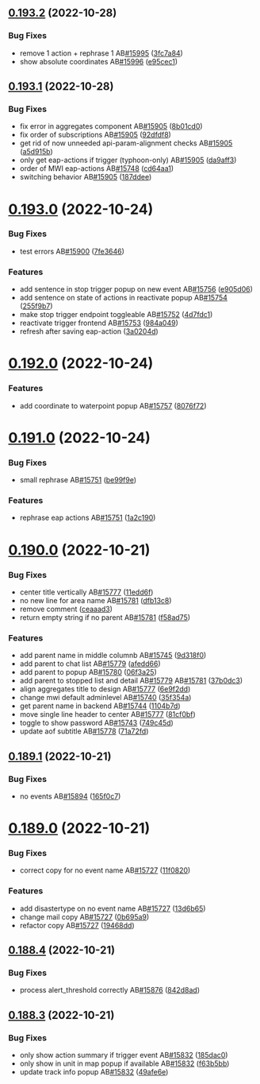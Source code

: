 ## [0.193.2](https://github.com/rodekruis/IBF-system/compare/v0.193.1...v0.193.2) (2022-10-28)


### Bug Fixes

* remove 1 action + rephrase 1 AB[#15995](https://github.com/rodekruis/IBF-system/issues/15995) ([3fc7a84](https://github.com/rodekruis/IBF-system/commit/3fc7a84f75445a8d87db05c0c0eddc1728b3c953))
* show absolute coordinates AB[#15996](https://github.com/rodekruis/IBF-system/issues/15996) ([e95cec1](https://github.com/rodekruis/IBF-system/commit/e95cec18539ec7bb9e8de315ce625c8a8bdd38ab))



## [0.193.1](https://github.com/rodekruis/IBF-system/compare/v0.193.0...v0.193.1) (2022-10-28)


### Bug Fixes

* fix error in aggregates component AB[#15905](https://github.com/rodekruis/IBF-system/issues/15905) ([8b01cd0](https://github.com/rodekruis/IBF-system/commit/8b01cd0555d9d94f11bae64723acff97ddb4026a))
* fix order of subscriptions AB[#15905](https://github.com/rodekruis/IBF-system/issues/15905) ([92dfdf8](https://github.com/rodekruis/IBF-system/commit/92dfdf8331aec46c6c269f9e6dfa3ce200f0a063))
* get rid of now unneeded api-param-alignment checks AB[#15905](https://github.com/rodekruis/IBF-system/issues/15905) ([a5d915b](https://github.com/rodekruis/IBF-system/commit/a5d915b4b421901347a087035be55ff14960eb7f))
* only get eap-actions if trigger (typhoon-only) AB[#15905](https://github.com/rodekruis/IBF-system/issues/15905) ([da9aff3](https://github.com/rodekruis/IBF-system/commit/da9aff392bde9d3d42b3ea2136c498de3bb3414a))
* order of MWI eap-actions AB[#15748](https://github.com/rodekruis/IBF-system/issues/15748) ([cd64aa1](https://github.com/rodekruis/IBF-system/commit/cd64aa153c633423065ab6349f92c53c03b9b79e))
* switching behavior AB[#15905](https://github.com/rodekruis/IBF-system/issues/15905) ([187ddee](https://github.com/rodekruis/IBF-system/commit/187ddee04d1f8e30225b1c5a8edd27b0a028c872))



# [0.193.0](https://github.com/rodekruis/IBF-system/compare/v0.192.0...v0.193.0) (2022-10-24)


### Bug Fixes

* test errors AB[#15900](https://github.com/rodekruis/IBF-system/issues/15900) ([7fe3646](https://github.com/rodekruis/IBF-system/commit/7fe364618b648d1fbb08f9653adb8fe409ba7254))


### Features

* add sentence in stop trigger popup on new event AB[#15756](https://github.com/rodekruis/IBF-system/issues/15756) ([e905d06](https://github.com/rodekruis/IBF-system/commit/e905d06edf40e66d079040e65f1b72a513beaa45))
* add sentence on state of actions in reactivate popup AB[#15754](https://github.com/rodekruis/IBF-system/issues/15754) ([255f9b7](https://github.com/rodekruis/IBF-system/commit/255f9b7eccbd14092df84ae7159ee11f55fa5c11))
* make stop trigger endpoint toggleable AB[#15752](https://github.com/rodekruis/IBF-system/issues/15752) ([4d7fdc1](https://github.com/rodekruis/IBF-system/commit/4d7fdc1461cc0b77631961788214e2025f19a414))
* reactivate trigger frontend AB[#15753](https://github.com/rodekruis/IBF-system/issues/15753) ([984a049](https://github.com/rodekruis/IBF-system/commit/984a049c1cfa693b2d664c5841be3d6d1c051ff5))
* refresh after saving eap-action ([3a0204d](https://github.com/rodekruis/IBF-system/commit/3a0204d050142c495b62f3631a86d0234c865e86))



# [0.192.0](https://github.com/rodekruis/IBF-system/compare/v0.191.0...v0.192.0) (2022-10-24)


### Features

* add coordinate to waterpoint popup AB[#15757](https://github.com/rodekruis/IBF-system/issues/15757) ([8076f72](https://github.com/rodekruis/IBF-system/commit/8076f72f5e2c6cbab6f22ef909a31eb88962e9d9))



# [0.191.0](https://github.com/rodekruis/IBF-system/compare/v0.190.0...v0.191.0) (2022-10-24)


### Bug Fixes

* small rephrase AB[#15751](https://github.com/rodekruis/IBF-system/issues/15751) ([be99f9e](https://github.com/rodekruis/IBF-system/commit/be99f9e5fae380d2ddf9540011c2e009649dfa16))


### Features

* rephrase eap actions AB[#15751](https://github.com/rodekruis/IBF-system/issues/15751) ([1a2c190](https://github.com/rodekruis/IBF-system/commit/1a2c190d4676352738d3784e6c37220f2d882b82))



# [0.190.0](https://github.com/rodekruis/IBF-system/compare/v0.189.1...v0.190.0) (2022-10-21)


### Bug Fixes

* center title vertically AB[#15777](https://github.com/rodekruis/IBF-system/issues/15777) ([11edd6f](https://github.com/rodekruis/IBF-system/commit/11edd6f691dd124fe7bda519c01f60ba55b34197))
* no new line for area name AB[#15781](https://github.com/rodekruis/IBF-system/issues/15781) ([dfb13c8](https://github.com/rodekruis/IBF-system/commit/dfb13c85a191feb6506132ed125e5e8b07f769a8))
* remove comment ([ceaaad3](https://github.com/rodekruis/IBF-system/commit/ceaaad35c233a700c4c8bfd1907f4e3b7efa8269))
* return empty string if no parent AB[#15781](https://github.com/rodekruis/IBF-system/issues/15781) ([f58ad75](https://github.com/rodekruis/IBF-system/commit/f58ad75d01958333eb5fe2b87f5a0c546913d41b))


### Features

* add parent name in middle columnb AB[#15745](https://github.com/rodekruis/IBF-system/issues/15745) ([9d318f0](https://github.com/rodekruis/IBF-system/commit/9d318f044c3fa4e313e02e42ba9f0cef3b2e422d))
* add parent to chat list AB[#15779](https://github.com/rodekruis/IBF-system/issues/15779) ([afedd66](https://github.com/rodekruis/IBF-system/commit/afedd66a26d4e973381724b6d0537ce4031bb12b))
* add parent to popup AB[#15780](https://github.com/rodekruis/IBF-system/issues/15780) ([06f3a25](https://github.com/rodekruis/IBF-system/commit/06f3a25a71d3cdc619013eede0f305e28d3428b1))
* add parent to stopped list and detail AB[#15779](https://github.com/rodekruis/IBF-system/issues/15779) AB[#15781](https://github.com/rodekruis/IBF-system/issues/15781) ([37b0dc3](https://github.com/rodekruis/IBF-system/commit/37b0dc3ab498fc90c5379790025e35c36eb9afca))
* align aggregates title to design AB[#15777](https://github.com/rodekruis/IBF-system/issues/15777) ([6e9f2dd](https://github.com/rodekruis/IBF-system/commit/6e9f2ddf417decf3dcf37356e3edcbf2df8cceb4))
* change mwi default adminlevel AB[#15740](https://github.com/rodekruis/IBF-system/issues/15740) ([35f354a](https://github.com/rodekruis/IBF-system/commit/35f354a1bbd6d7c238c7c93dd431af1270417dd7))
* get parent name in backend AB[#15744](https://github.com/rodekruis/IBF-system/issues/15744) ([1104b7d](https://github.com/rodekruis/IBF-system/commit/1104b7d082d2d07c1adb22121da694a0362581e3))
* move single line header to center AB[#15777](https://github.com/rodekruis/IBF-system/issues/15777) ([81cf0bf](https://github.com/rodekruis/IBF-system/commit/81cf0bfdf029ddaa566f4b7d02dd829bc2b97cf9))
* toggle to show password AB[#15743](https://github.com/rodekruis/IBF-system/issues/15743) ([749c45d](https://github.com/rodekruis/IBF-system/commit/749c45dfb71812671c87a7ed0da39afa24887b18))
* update aof subtitle AB[#15778](https://github.com/rodekruis/IBF-system/issues/15778) ([71a72fd](https://github.com/rodekruis/IBF-system/commit/71a72fd5b9cc1d93f4f77de6607df8dfb1a271f0))



## [0.189.1](https://github.com/rodekruis/IBF-system/compare/v0.189.0...v0.189.1) (2022-10-21)


### Bug Fixes

* no events AB[#15894](https://github.com/rodekruis/IBF-system/issues/15894) ([165f0c7](https://github.com/rodekruis/IBF-system/commit/165f0c7e7d87c7ec0e0fbf3ba7bb136a0759cd14))



# [0.189.0](https://github.com/rodekruis/IBF-system/compare/v0.188.4...v0.189.0) (2022-10-21)


### Bug Fixes

* correct copy for no event name AB[#15727](https://github.com/rodekruis/IBF-system/issues/15727) ([11f0820](https://github.com/rodekruis/IBF-system/commit/11f0820aed85dbe523e7670bdd5c3335d5ce543a))


### Features

* add disastertype on no event name AB[#15727](https://github.com/rodekruis/IBF-system/issues/15727) ([13d6b65](https://github.com/rodekruis/IBF-system/commit/13d6b651a3af9e6a5cef9ba273ddbab70030d339))
* change mail copy AB[#15727](https://github.com/rodekruis/IBF-system/issues/15727) ([0b695a9](https://github.com/rodekruis/IBF-system/commit/0b695a9baea5a0caa8fa982a37e1c63e4d0b5d9d))
* refactor copy AB[#15727](https://github.com/rodekruis/IBF-system/issues/15727) ([19468dd](https://github.com/rodekruis/IBF-system/commit/19468ddc7b35a3616405af4db44002e0a728a91a))



## [0.188.4](https://github.com/rodekruis/IBF-system/compare/v0.188.3...v0.188.4) (2022-10-21)


### Bug Fixes

* process alert_threshold correctly AB[#15876](https://github.com/rodekruis/IBF-system/issues/15876) ([842d8ad](https://github.com/rodekruis/IBF-system/commit/842d8ada0526a629f9e5e0c029e572823efa6d65))



## [0.188.3](https://github.com/rodekruis/IBF-system/compare/v0.188.2...v0.188.3) (2022-10-21)


### Bug Fixes

* only show action summary if trigger event AB[#15832](https://github.com/rodekruis/IBF-system/issues/15832) ([185dac0](https://github.com/rodekruis/IBF-system/commit/185dac07788d307963284b894ebe35718ed520de))
* only show in unit in map popup if available AB[#15832](https://github.com/rodekruis/IBF-system/issues/15832) ([f63b5bb](https://github.com/rodekruis/IBF-system/commit/f63b5bb6c27a4833d8ac3d8191d49217ded0718c))
* update track info popup AB[#15832](https://github.com/rodekruis/IBF-system/issues/15832) ([49afe6e](https://github.com/rodekruis/IBF-system/commit/49afe6ea69cd67cdbf3599b986725da7638fab8e))



